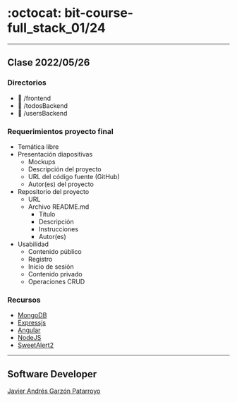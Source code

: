 # :octocat: bit-course-full_stack_01/24
- - -
## Clase 2022/05/26
### Directorios
* :open_file_folder: /frontend
* :open_file_folder: /todosBackend
* :open_file_folder: /usersBackend
### Requerimientos proyecto final
  * Temática libre
  * Presentación diapositivas
    - Mockups
    - Descripción del proyecto
    - URL del código fuente (GitHub)
    - Autor(es) del proyecto
  * Repositorio del proyecto
    - URL
    * Archivo README.md
      - Título
      - Descripción
      - Instrucciones
      - Autor(es)
  * Usabilidad
    - Contenido público
    - Registro
    - Inicio de sesión
    - Contenido privado
    - Operaciones CRUD
### Recursos
* [MongoDB](https://www.mongodb.com/)
* [Expressjs](https://expressjs.com/)
* [Angular](https://angular.io/)
* [NodeJS](https://nodejs.org/en/)
* [SweetAlert2](https://sweetalert2.github.io/)
- - -
## Software Developer
[Javier Andrés Garzón Patarroyo](https://javierandresgp.com)
